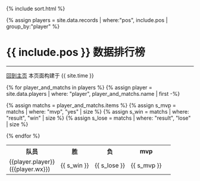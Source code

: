 {% include sort.html %}

{% assign players = site.data.records | where:"pos", include.pos | group_by:"player" %}

# {{ include.pos }} 数据排行榜
---
[回到主页](index.html)  本页面构建于 {{ site.time }}


<table>
 <tr>
    <th>队员</th>
    <th>胜</th>
    <th>负</th>
    <th>mvp<th> 
 </tr>

{% for player_and_matchs in players %}
  {% assign player = site.data.players | where: "player", player_and_matchs.name | first -%}
  
  {% assign matchs = player_and_matchs.items %}
  {% assign s_mvp = matchs | where: "mvp", "yes" | size %}
  {% assign s_win = matchs | where: "result", "win" | size %}
  {% assign s_lose = matchs | where: "result", "lose" | size %}
  
  <tr>
    <td>  {{player.player}} <br> ({{player.wx}})  </td>  
    <td style="text-align:right">  {{ s_win }}   </td>
    <td style="text-align:right">  {{ s_lose }}   </td>
    <td style="text-align:right">  {{ s_mvp }}   </td>
  </tr>
{% endfor %}
</table>









